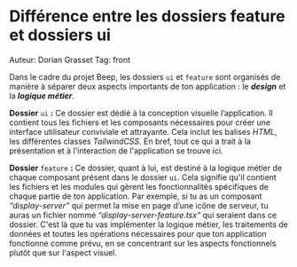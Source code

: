 # Différence entre les dossiers feature et dossiers ui

Auteur: Dorian Grasset
Tag: front

Dans le cadre du projet Beep, les dossiers `ui` et `feature` sont organisés de manière à séparer deux aspects importants de ton application : le ***design*** et la ***logique métier***.

**Dossier** `ui` **:**
Ce dossier est dédié à la conception visuelle l’application. Il contient tous les fichiers et les composants nécessaires pour créer une interface utilisateur conviviale et attrayante. Cela inclut les balises *HTML*, les différentes classes *TailwindCSS.* En bref, tout ce qui a trait à la présentation et à l'interaction de l'application se trouve ici.

**Dossier** `feature` **:**
Ce dossier, quant à lui, est destiné à la logique métier de chaque composant présent dans le dossier `ui`. Cela signifie qu'il contient les fichiers et les modules qui gèrent les fonctionnalités spécifiques de chaque partie de ton application. Par exemple, si tu as un composant *“display-server”* qui permet la mise en page d’une icône de serveur, tu auras un fichier nommé *“display-server-feature.tsx”* qui seraient dans ce dossier. C'est là que tu vas implémenter la logique métier, les traitements de données et toutes les opérations nécessaires pour que ton application fonctionne comme prévu, en se concentrant sur les aspects fonctionnels plutôt que sur l'aspect visuel.